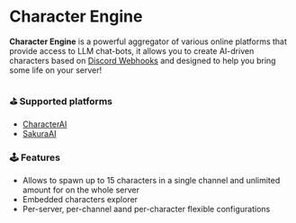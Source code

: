 # Character Engine

**Character Engine** is a powerful aggregator of various online platforms that provide access to LLM chat-bots, it allows you to create AI-driven characters based on [Discord Webhooks](https://support.discord.com/hc/en-us/articles/228383668-Intro-to-Webhooks) and designed to help you bring some life on your server!
  
##
### ⛳ Supported platforms
- [CharacterAI](https://character.ai/)
- [SakuraAI](https://www.sakura.fm/)

### 🕹 Features
- Allows to spawn up to 15 characters in a single channel and unlimited amount for on the whole server
- Embedded characters explorer
- Per-server, per-channel aand per-character flexible configurations

